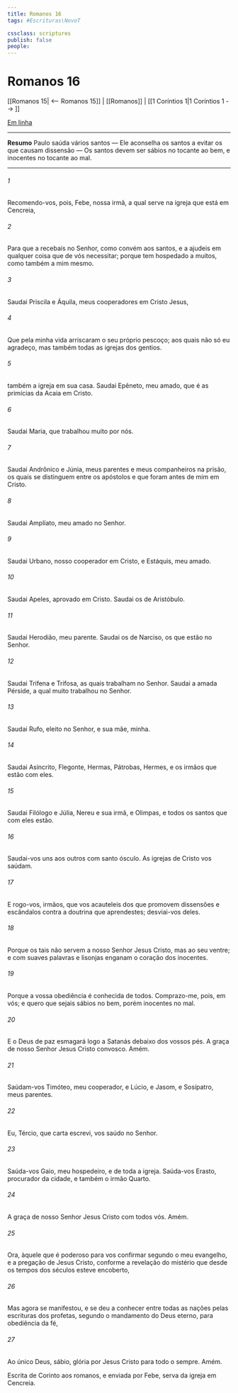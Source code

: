 ```yaml
---
title: Romanos 16
tags: #Escrituras\NovoT

cssclass: scriptures
publish: false
people:
---
```


# Romanos 16
[[Romanos 15| <-- Romanos 15]] | [[Romanos]] | [[1 Coríntios 1|1 Coríntios 1 --> ]]

[Em linha](https://churchofjesuschrist.org/study/scriptures/nt/rom/16?lang=por)

---
__Resumo__
Paulo saúda vários santos — Ele aconselha os santos a evitar os que causam dissensão — Os santos devem ser sábios no tocante ao bem, e inocentes no tocante ao mal.

---
###### 1 
Recomendo-vos, pois, Febe, nossa irmã, a qual serve na igreja que está em Cencreia,

###### 2 
Para que a recebais no Senhor, como convém aos santos, e a ajudeis em qualquer coisa que de vós necessitar; porque tem hospedado a muitos, como também a mim mesmo.

###### 3 
Saudai Priscila e Áquila, meus cooperadores em Cristo Jesus,

###### 4 
Que pela minha vida arriscaram o seu próprio pescoço; aos quais não só eu agradeço, mas também todas as igrejas dos gentios.

###### 5 
 também a igreja  em sua casa. Saudai Epêneto, meu amado, que é as primícias da Acaia em Cristo.

###### 6 
Saudai Maria, que trabalhou muito por nós.

###### 7 
Saudai Andrônico e Júnia, meus parentes e meus companheiros na prisão, os quais se distinguem entre os apóstolos e que foram antes de mim em Cristo.

###### 8 
Saudai Amplíato, meu amado no Senhor.

###### 9 
Saudai Urbano, nosso cooperador em Cristo, e Estáquis, meu amado.

###### 10 
Saudai Apeles, aprovado em Cristo. Saudai os  de Aristóbulo.

###### 11 
Saudai Herodião, meu parente. Saudai os  de Narciso, os que estão no Senhor.

###### 12 
Saudai Trifena e Trifosa, as quais trabalham no Senhor. Saudai a amada Pérside, a qual muito trabalhou no Senhor.

###### 13 
Saudai Rufo, eleito no Senhor, e sua mãe,  minha.

###### 14 
Saudai Asíncrito, Flegonte, Hermas, Pátrobas, Hermes, e os irmãos que estão com eles.

###### 15 
Saudai Filólogo e Júlia, Nereu e sua irmã, e Olimpas, e todos os santos que com eles estão.

###### 16 
Saudai-vos uns aos outros com santo ósculo. As igrejas de Cristo vos saúdam.

###### 17 
E rogo-vos, irmãos, que vos acauteleis dos que promovem dissensões e escândalos contra a doutrina que aprendestes; desviai-vos deles.

###### 18 
Porque os tais não servem a nosso Senhor Jesus Cristo, mas ao seu ventre; e com suaves palavras e lisonjas enganam o coração dos inocentes.

###### 19 
Porque a vossa obediência é conhecida de todos. Comprazo-me, pois, em vós; e quero que sejais sábios no bem, porém inocentes no mal.

###### 20 
E o Deus de paz esmagará logo a Satanás debaixo dos vossos pés. A graça de nosso Senhor Jesus Cristo  convosco. Amém.

###### 21 
Saúdam-vos Timóteo, meu cooperador, e Lúcio, e Jasom, e Sosípatro, meus parentes.

###### 22 
Eu, Tércio, que  carta escrevi, vos saúdo no Senhor.

###### 23 
Saúda-vos Gaio, meu hospedeiro, e de toda a igreja. Saúda-vos Erasto, procurador da cidade, e também o irmão Quarto.

###### 24 
A graça de nosso Senhor Jesus Cristo  com todos vós. Amém.

###### 25 
Ora, àquele que é poderoso para vos confirmar segundo o meu evangelho, e a pregação de Jesus Cristo, conforme a revelação do mistério que desde os tempos dos séculos esteve encoberto,

###### 26 
Mas agora se manifestou, e se deu a conhecer entre todas as nações pelas escrituras dos profetas, segundo o mandamento do Deus eterno, para obediência da fé,

###### 27 
Ao único Deus, sábio,  glória por Jesus Cristo para todo o sempre. Amém.

Escrita de Corinto aos romanos, e enviada por Febe, serva da igreja em Cencreia.

